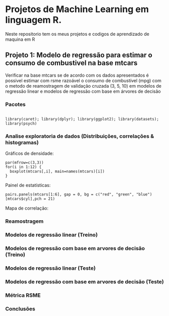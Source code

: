# Projetos de Machine Learning em linguagem R.

Neste repositorio tem os meus projetos e codigos de aprendizado de maquina em R

## Projeto 1: Modelo de regressão para estimar o consumo de combustivel na base mtcars

Verificar na base mtcars se de acordo com os dados apresentados é possivel estimar com rsme razoável o consumo de combustível (mpg) com o metodo de reamostragem de validação cruzada (3, 5, 10) em modelos de regressão linear e modelos de regressão com base em árvores de decisão

### Pacotes
```{r, cache=FALSE, message=FALSE, warning=FALSE}

library(caret); library(dplyr); library(ggplot2); library(datasets); library(psych)

```

### Analise exploratoria de dados (Distribuições, correlações & histogramas)

Gráficos de densidade:
```{r, cache=FALSE, message=FALSE, warning=FALSE}
par(mfrow=c(3,3))
for(i in 1:12) {
  boxplot(mtcars[,i], main=names(mtcars)[i])
}
```
Painel de estatísticas:
```{r, cache=FALSE, message=FALSE, warning=FALSE}
pairs.panels(mtcars[1:6], gap = 0, bg = c("red", "green", "blue")[mtcars$cyl],pch = 21)
```
Mapa de correlação:

### Reamostragem

### Modelos de regressão linear (Treino)

### Modelos de regressão com base em arvores de decisão (Treino)

### Modelos de regressão linear (Teste)

### Modelos de regressão com base em arvores de decisão (Teste)

### Métrica RSME

### Conclusões
